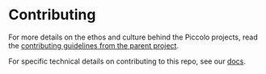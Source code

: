 # Contributing

For more details on the ethos and culture behind the Piccolo projects, read the [contributing guidelines from the parent project](https://github.com/piccolo-orm/piccolo/blob/master/CONTRIBUTING.md).

For specific technical details on contributing to this repo, see our [docs](docs/src/contributing.rst).
